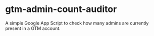 # gtm-admin-count-auditor
A simple Google App Script to check how many admins are currently present in a GTM account.
